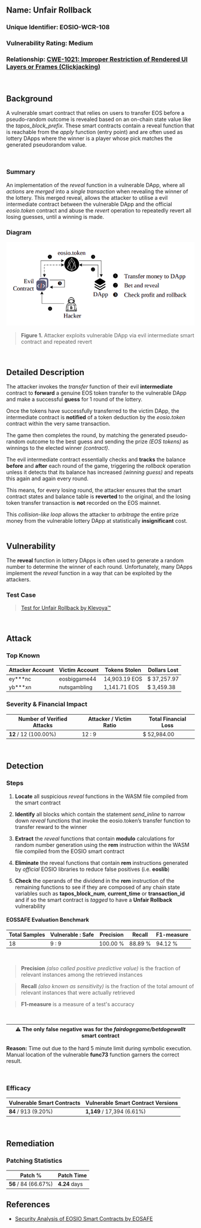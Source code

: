 <br/>

## Name: Unfair Rollback

### Unique Identifier: EOSIO-WCR-108

### Vulnerability Rating: Medium

### Relationship: [CWE-1021: Improper Restriction of Rendered UI Layers or Frames (Clickjacking)](https://cwe.mitre.org/data/definitions/1021.html)

<br/>

## Background
A vulnerable smart contract that relies on users to transfer EOS before a pseudo-random outcome is revealed based on an on-chain state value like the _tapos_block_prefix_. These smart contracts contain a reveal function that is reachable from the _apply_ function (entry point) and are often used as lottery DApps where the winner is a player whose pick matches the generated pseudorandom value.

<br/>

### Summary
An implementation of the _reveal_ function in a vulnerable DApp, where all _actions_ are *merged* into a *single transaction* when revealing the winner of the lottery. This merged reveal, allows the attacker to utilise a evil intermediate contract between the vulnerable DApp and the official _eosio.token_ contract and abuse the _revert_ operation to repeatedly revert all losing guesses, until a winning is made.

### Diagram
![token transfer](images/rollback.png)

> **Figure 1.** Attacker exploits vulnerable DApp via evil intermediate smart contract and repeated revert

<br/>

## Detailed Description
The attacker invokes the _transfer_ function of their evil **intermediate** contract to **forward** a genuine EOS token transfer to the vulnerable DApp and make a successful **guess** for 1 round of the lottery.

Once the tokens have successfully transferred to the victim DApp, the intermediate contract is **notified** of a token deduction by the _eosio.token_ contract within the very same transaction.

The game then completes the round, by matching the generated pseudo-random outcome to the best guess and sending the prize _(EOS tokens)_ as winnings to the elected winner _(contract)_.

The evil intermediate contract essentially checks and **tracks** the balance **before** and **after** each round of the game, triggering the _rollback_ operation unless it detects that its balance has increased _(winning guess)_ and repeats this again and again every round.

This means, for every losing round, the attacker ensures that the smart contract states and balance table is **reverted** to the original, and the losing token transfer transaction is **not** recorded on the EOS mainnet.

This _collision-like loop_ allows the attacker to _arbitrage_ the entire prize money from the vulnerable lottery DApp at statistically **insignificant** cost.
 <br/>
 <br/>

## Vulnerability
The **reveal** function in lottery DApps
is often used to generate a random number to determine the winner of each round. Unfortunately, many DApps implement the _reveal_ function in a way that can be exploited by the attackers. 

### Test Case
> [Test for Unfair Rollback by Klevoya™](../test_cases/wcr-108/)

<br/>

## Attack 

### Top Known
| Attacker Account | Victim Account | Tokens Stolen | Dollars Lost  
| ------ | ------ | ------ | ------
| ey***nc | eosbiggame44 |  14,903.19 EOS | $  37,257.97
| yb***xn | nutsgambling | 1,141.71 EOS | $ 3,459.38

### Severity & Financial Impact
| Number of Verified Attacks | Attacker / Victim Ratio | Total Financial Loss
| ------ | ------ | ------
| **12** / 12 (100.00%) | 12 : 9 | $ 52,984.00

<br/>

## Detection

### Steps
1. **Locate** all suspicious _reveal_
functions in the WASM file compiled from the smart contract

2. **Identify** all blocks
which contain the statement _send_inline_ to narrow down _reveal_ functions that invoke the eosio.token’s transfer function to transfer reward to the winner

3. **Extract** the _reveal_ functions that contain **modulo** calculations for random number generation using the **rem** instruction within the WASM file compiled from the EOSIO smart contract

4. **Eliminate** the reveal functions that contain **rem** instructions generated by _official_ EOSIO libraries to reduce false positives (i.e. **eoslib**)

5. **Check** the operands of the dividend in the **rem** instruction of the remaining functions to see if they are composed of any chain state variables such as **tapos_block_num**,  **current_time** or **transaction_id** and if so the smart contract is _tagged_ to have a **Unfair Rollback** vulnerability

#### EOSSAFE Evaluation Benchmark

| Total Samples | Vulnerable : Safe | Precision | Recall | F1-measure 
| ------ | ------ | ------ | ------ | ------ 
| 18 | 9 : 9 | 100.00 % | 88.89 % | 94.12 %

<br/>

> **Precision** _(also called positive predictive value)_ is the fraction of relevant instances among the retrieved instances

> **Recall** _(also known as sensitivity)_ is the fraction of the total amount of relevant instances that were actually retrieved

> **F1-measure** is a measure of a test's accuracy

<br/>

| :warning: **The only false negative** was for the _fairdogegame/betdogewallt_ smart contract |
| --- |

**Reason:** Time out due to the hard 5
minute limit during symbolic execution. Manual location of the vulnerable **func73** function garners the correct result.

<br/>

### Efficacy
| Vulnerable Smart Contracts | Vulnerable Smart Contract Versions
| ------ | ------
| **84** / 913 (9.20%) | **1,149** / 17,394 (6.61%)

<br/>

## Remediation

### Patching Statistics
| Patch % | Patch Time
| ------ | ------
| **56** / 84 (66.67%) | **4.24** days

## References

- [Security Analysis of EOSIO Smart Contracts by EOSAFE](https://arxiv.org/abs/2003.06568)
